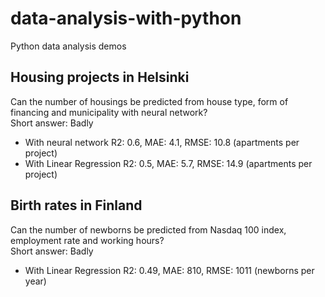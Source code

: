 # data-analysis-with-python

Python data analysis demos

## Housing projects in Helsinki

Can the number of housings be predicted from house type, form of financing and municipality with neural network?\
Short answer: Badly

- With neural network R2: 0.6, MAE: 4.1, RMSE: 10.8 (apartments per project)
- With Linear Regression R2: 0.5, MAE: 5.7, RMSE: 14.9 (apartments per project)

## Birth rates in Finland

Can the number of newborns be predicted from Nasdaq 100 index, employment rate and working hours?\
Short answer: Badly

- With Linear Regression R2: 0.49, MAE: 810, RMSE: 1011 (newborns per year)
